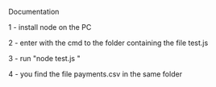 Documentation

1 - install node on the PC

2 - enter with the cmd to the folder containing the file test.js

3 - run "node test.js <year>"

4 - you find the file payments.csv in the same folder
